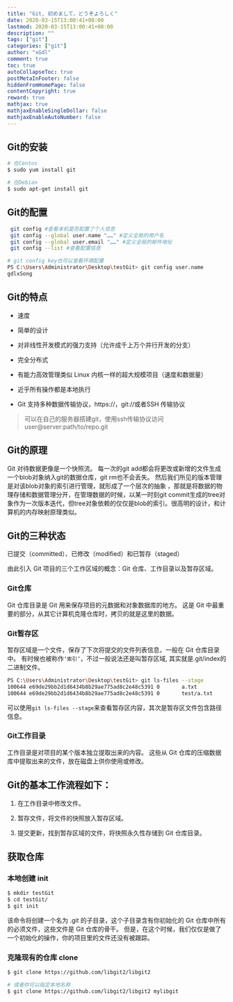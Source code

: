 ```yaml
---
title: "Git, 初めまして，どうぞよろしく"
date: 2020-03-15T13:00:41+08:00
lastmod: 2020-03-15T13:00:41+08:00
description: ""
tags: ["git"]
categories: ["git"]
author: "xGdl"
comment: true
toc: true
autoCollapseToc: true
postMetaInFooter: false
hiddenFromHomePage: false
contentCopyright: true
reward: true
mathjax: true
mathjaxEnableSingleDollar: false
mathjaxEnableAutoNumber: false
---
```




## Git的安装

```bash
# 在Centos
$ sudo yum install git
```

```bash
# 在Debian
$ sudo apt-get install git
```

## Git的配置

```bash
 git config #查看本机是否配置了个人信息
 git config --global user.name "……" #定义全局的用户名
 git config --global user.email "……" #定义全局的邮件地址
 git config --list #查看配置信息
 ```
```bash
# git config key也可以查看环境配置
PS C:\Users\Administrator\Desktop\testGit> git config user.name
gdlxSong
```



## Git的特点

- 速度

- 简单的设计

- 对非线性开发模式的强力支持（允许成千上万个并行开发的分支）

- 完全分布式

- 有能力高效管理类似 Linux 内核一样的超大规模项目（速度和数据量）

- 近乎所有操作都是本地执行

- Git 支持多种数据传输协议，https://，git://或者SSH 传输协议

> 可以在自己的服务器搭建git，使用ssh传输协议访问user@server:path/to/repo.git

## Git的原理

Git 对待数据更像是一个快照流。 每一次的git add都会将更改或新增的文件生成一个blob对象纳入git的数据仓库，git rm也不会丢失。 然后我们所见的版本管理是对该blob对象的索引进行管理，就形成了一个层次的抽象
，那就是将数据的物理存储和数据管理分开，在管理数据的时候，以某一时刻git commit生成的tree对象作为一次版本迭代，但tree对象依赖的仅仅是blob的索引。很高明的设计，和计算机的内存映射原理类似。


## Git的三种状态

已提交（committed）、已修改（modified）和已暂存（staged）

由此引入 Git 项目的三个工作区域的概念：Git 仓库、工作目录以及暂存区域。

### Git仓库

Git 仓库目录是 Git 用来保存项目的元数据和对象数据库的地方。 这是 Git 中最重要的部分，从其它计算机克隆仓库时，拷贝的就是这里的数据。

### Git暂存区

暂存区域是一个文件，保存了下次将提交的文件列表信息，一般在 Git 仓库目录中。 有时候也被称作`‘索引’`，不过一般说法还是叫暂存区域, 其实就是.git/index的二进制文件。

```bash
PS C:\Users\Administrator\Desktop\testGit> git ls-files --stage
100644 e69de29bb2d1d6434b8b29ae775ad8c2e48c5391 0       a.txt
100644 e69de29bb2d1d6434b8b29ae775ad8c2e48c5391 0       test/a.txt
```

可以使用`git ls-files --stage`来查看暂存区内容，其次是暂存区文件包含路径信息。



### Git工作目录

工作目录是对项目的某个版本独立提取出来的内容。 这些从 Git 仓库的压缩数据库中提取出来的文件，放在磁盘上供你使用或修改。





## Git的基本工作流程如下：

1. 在工作目录中修改文件。

2. 暂存文件，将文件的快照放入暂存区域。

3. 提交更新，找到暂存区域的文件，将快照永久性存储到 Git 仓库目录。




## 获取仓库

### 本地创建 init

```bash
$ mkdir testGit
$ cd testGit/
$ git init
```
该命令将创建一个名为 .git 的子目录，这个子目录含有你初始化的 Git 仓库中所有的必须文件，这些文件是 Git 仓库的骨干。 但是，在这个时候，我们仅仅是做了一个初始化的操作，你的项目里的文件还没有被跟踪。 

### 克隆现有的仓库 clone

```bash
$ git clone https://github.com/libgit2/libgit2

# 或者你可以指定本地名称
$ git clone https://github.com/libgit2/libgit2 mylibgit
```